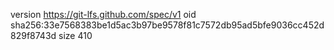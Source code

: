 version https://git-lfs.github.com/spec/v1
oid sha256:33e7568383be1d5ac3b97be9578f81c7572db95ad5bfe9036cc452d829f8743d
size 410
